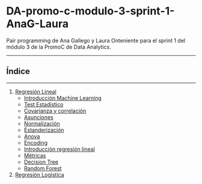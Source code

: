 # DA-promo-c-modulo-3-sprint-1-AnaG-Laura
Pair programming de Ana Gallego y Laura Onteniente 
para el sprint 1 del módulo 3 de la PromoC de Data Analytics.
***

## Índice
***

1. [Regresión Lineal](https://github.com/Adalab/DA-promo-c-modulo-3-sprint-1-AnaG-Laura/tree/main/Regresón%20Lineal)
   - [Introducción Machine Learning](https://github.com/Adalab/DA-promo-c-modulo-3-sprint-1-AnaG-Laura/blob/main/Regresón%20Lineal/Lección-1-Intro-ML.ipynb)
   - [Test Estadístico](https://github.com/Adalab/DA-promo-c-modulo-3-sprint-1-AnaG-Laura/blob/main/Regresón%20Lineal/Lección-2-Test-Estad%C3%ADstico.ipynb)
   - [Covarianza y correlación](https://github.com/Adalab/DA-promo-c-modulo-3-sprint-1-AnaG-Laura/blob/main/Regresón%20Lineal/Lección-3-Covarianza-Correlación.ipynb)
   - [Asunciones](https://github.com/Adalab/DA-promo-c-modulo-3-sprint-1-AnaG-Laura/blob/main/Regresón%20Lineal/Leccion-4-Asunciones-RL.ipynb)
   - [Normalización](https://github.com/Adalab/DA-promo-c-modulo-3-sprint-1-AnaG-Laura/blob/main/Regresón%20Lineal/Lección-5-Normalizacion.ipynb)
   - [Estanderización](https://github.com/Adalab/DA-promo-c-modulo-3-sprint-1-AnaG-Laura/blob/main/Regresón%20Lineal/Lección-6-Estandarizacion.ipynb)
   - [Anova](https://github.com/Adalab/DA-promo-c-modulo-3-sprint-1-AnaG-Laura/blob/main/Regresón%20Lineal/Lección-7-Anova.ipynb)
   - [Encoding](https://github.com/Adalab/DA-promo-c-modulo-3-sprint-1-AnaG-Laura/blob/main/Regresón%20Lineal/Leccion-8-Encoding.ipynb)
   - [Introducción regresión lineal](https://github.com/Adalab/DA-promo-c-modulo-3-sprint-1-AnaG-Laura/blob/main/Regresón%20Lineal/Leccion-9-Intro-Regresion-Lineal.ipynb)
   - [Métricas](https://github.com/Adalab/DA-promo-c-modulo-3-sprint-1-AnaG-Laura/blob/main/Regresón%20Lineal/Leccion-10-Metricas.ipynb)
   - [Decision Tree](https://github.com/Adalab/DA-promo-c-modulo-3-sprint-1-AnaG-Laura/blob/main/Regresón%20Lineal/Lección-11-Decision-Tree.ipynb)
   - [Random Forest](https://github.com/Adalab/DA-promo-c-modulo-3-sprint-1-AnaG-Laura/blob/main/Regresón%20Lineal/Lección-12-Random-Forest.ipynb)
2. [Regresión Logística](https://github.com/Adalab/DA-promo-c-modulo-3-sprint-1-AnaG-Laura/tree/main/Regresión%20Log%C3%ADstica)
